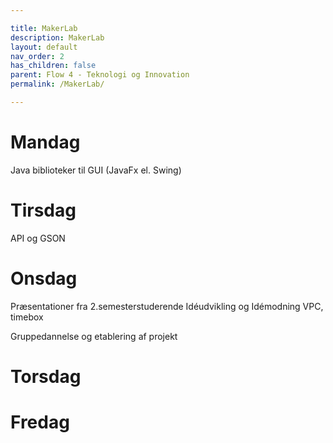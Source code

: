 ```yaml
---

title: MakerLab
description: MakerLab
layout: default
nav_order: 2
has_children: false
parent: Flow 4 - Teknologi og Innovation
permalink: /MakerLab/

---
```


# Mandag
 
Java biblioteker til GUI (JavaFx el. Swing)

# Tirsdag
API og GSON


# Onsdag
Præsentationer fra 2.semesterstuderende
Idéudvikling og Idémodning
VPC, timebox

Gruppedannelse og etablering af projekt

# Torsdag



# Fredag






